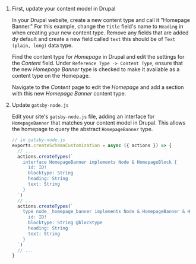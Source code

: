 1. First, update your content model in Drupal

   In your Drupal website, create a new content type and call it "Homepage Banner."
   For this example, change the `Title` field's name to `Heading` in when creating your new content type. Remove any fields that are added dy default and create a new field called `text` this should be of `Text (plain, long)` data type.

   Find the content type for _Homepage_ in Drupal and edit the settings for the _Content_ field. Under `Reference Type -> Content Type`, ensure that the new _Homepage Banner_ type is checked to make it available as a content type on the Homepage.

   Navigate to the _Content_ page to edit the _Homepage_ and add a section with this new _Homepage Banner_ content type.

1. Update `gatsby-node.js`

   Edit your site's `gatsby-node.js` file, adding an interface for `HomepageBanner` that matches your content model in Drupal.
   This allows the homepage to query the abstract `HomepageBanner` type.

   ```js
   // in gatsby-node.js
   exports.createSchemaCustomization = async ({ actions }) => {
     // ...
     actions.createTypes(`
       interface HomepageBanner implements Node & HomepageBlock {
         id: ID!
         blocktype: String
         heading: String
         text: String
       }
     `)
     // ...
     actions.createTypes(`
       type node__homepage_banner implements Node & HomepageBanner & HomepageBlock @dontInfer {
         id: ID!
         blocktype: String @blocktype
         heading: String
         text: String
       }
     `)
     // ...
   }
   ```
